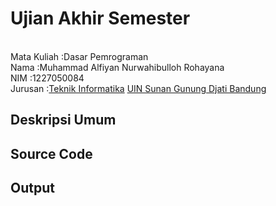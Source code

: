 # Ujian Akhir Semester 
<br>Mata Kuliah			:Dasar Pemrograman
<br>Nama						:Muhammad Alfiyan Nurwahibulloh Rohayana
<br>NIM							:1227050084
<br>Jurusan					:[Teknik Informatika](http://if.uinsgd.ac.id/) [UIN Sunan Gunung Djati Bandung](https://uinsgd.ac.id/) 

## Deskripsi Umum

## Source Code

## Output

<img src="">
